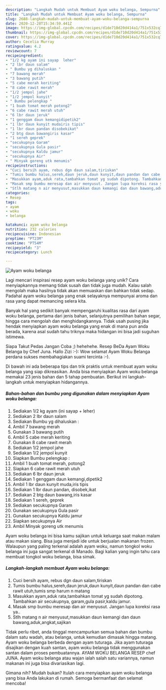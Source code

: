 ```yaml
---
description: "Langkah Mudah untuk Membuat Ayam woku belanga, Sempurna"
title: "Langkah Mudah untuk Membuat Ayam woku belanga, Sempurna"
slug: 2688-langkah-mudah-untuk-membuat-ayam-woku-belanga-sempurna
date: 2020-12-28T15:34:59.441Z
image: https://img-global.cpcdn.com/recipes/d1de710d20d414a1/751x532cq70/ayam-woku-belanga-foto-resep-utama.jpg
thumbnail: https://img-global.cpcdn.com/recipes/d1de710d20d414a1/751x532cq70/ayam-woku-belanga-foto-resep-utama.jpg
cover: https://img-global.cpcdn.com/recipes/d1de710d20d414a1/751x532cq70/ayam-woku-belanga-foto-resep-utama.jpg
author: Cecelia Murray
ratingvalue: 4.2
reviewcount: 7
recipeingredient:
- "1/2 kg ayam ini sayap  leher"
- "2 lbr daun salam"
- " Bumbu yg dihaluskan "
- "7 bawang merah"
- "3 bawang putih"
- "5 cabe merah keriting"
- "8 cabe rawit merah"
- "1/2 jempol jahe"
- "1/2 jempol kunyit"
- " Bumbu pelengkap "
- "1 buah tomat merah potong2"
- "6 cabe rawit merah utuh"
- "6 lbr daun jeruk"
- "1 genggam daun kemangidipetik2"
- "1 lbr daun kunyit mudairis tipis"
- "1 lbr daun pandan disobekikat"
- "2 btg daun bawangiris kasar"
- "1 sereh geprek"
- "secukupnya Garam"
- "secukupnya Gula pasir"
- "secukupnya Kaldu jamur"
- "secukupnya Air"
- " Minyak goreng utk menumis"
recipeinstructions:
- "Cuci bersih ayam, rebus dgn daun salam,tiriskan"
- "Tumis bumbu halus,sereh,daun jeruk,daun kunyit,daun pandan dan cabe rawit utuh,tumis smp harum n matang"
- "Masukkan ayam,aduk rata,tambahkan tomat yg sudah dipotong. Tambahkan air secukupnya, garam,gula pasir,kaldu jamur."
- "Masak smp bumbu meresap dan air menyusut. Jangan lupa koreksi rasa ya.."
- "Stlh matang n air menyusut,masukkan daun kemangi dan daun bawang,aduk,angkat,sajikan"
categories:
- Resep
tags:
- ayam
- woku
- belanga

katakunci: ayam woku belanga 
nutrition: 232 calories
recipecuisine: Indonesian
preptime: "PT23M"
cooktime: "PT54M"
recipeyield: "3"
recipecategory: Lunch

---
```



![Ayam woku belanga](https://img-global.cpcdn.com/recipes/d1de710d20d414a1/751x532cq70/ayam-woku-belanga-foto-resep-utama.jpg)

Lagi mencari inspirasi resep ayam woku belanga yang unik? Cara menyiapkannya memang tidak susah dan tidak juga mudah. Kalau salah mengolah maka hasilnya tidak akan memuaskan dan bahkan tidak sedap. Padahal ayam woku belanga yang enak selayaknya mempunyai aroma dan rasa yang dapat memancing selera kita.

Banyak hal yang sedikit banyak mempengaruhi kualitas rasa dari ayam woku belanga, pertama dari jenis bahan, selanjutnya pemilihan bahan segar, hingga cara mengolah dan menghidangkannya. Tidak usah pusing jika hendak menyiapkan ayam woku belanga yang enak di mana pun anda berada, karena asal sudah tahu triknya maka hidangan ini bisa jadi suguhan istimewa.

Siapa Takut Pedas Jangan Coba ;) hehehehe. Resep BeDa Ayam Woku Belanga by Chef Juna. Hallo Zizi :-): Wow selamat Ayam Woku Belanga perdana sukses membahagiakan suami tercinta :-).


Di bawah ini ada beberapa tips dan trik praktis untuk membuat ayam woku belanga yang siap dikreasikan. Anda bisa menyiapkan Ayam woku belanga memakai 23 jenis bahan dan 5 tahap pembuatan. Berikut ini langkah-langkah untuk menyiapkan hidangannya.

<!--inarticleads1-->

##### Bahan-bahan dan bumbu yang digunakan dalam menyiapkan Ayam woku belanga:

1. Sediakan 1/2 kg ayam (ini sayap + leher)
1. Sediakan 2 lbr daun salam
1. Sediakan  Bumbu yg dihaluskan :
1. Ambil 7 bawang merah
1. Gunakan 3 bawang putih
1. Ambil 5 cabe merah keriting
1. Gunakan 8 cabe rawit merah
1. Sediakan 1/2 jempol jahe
1. Sediakan 1/2 jempol kunyit
1. Siapkan  Bumbu pelengkap :
1. Ambil 1 buah tomat merah, potong2
1. Siapkan 6 cabe rawit merah utuh
1. Sediakan 6 lbr daun jeruk
1. Sediakan 1 genggam daun kemangi,dipetik2
1. Ambil 1 lbr daun kunyit muda,iris tipis
1. Sediakan 1 lbr daun pandan, disobek,ikat
1. Sediakan 2 btg daun bawang,iris kasar
1. Sediakan 1 sereh, geprek
1. Sediakan secukupnya Garam
1. Gunakan secukupnya Gula pasir
1. Gunakan secukupnya Kaldu jamur
1. Siapkan secukupnya Air
1. Ambil  Minyak goreng utk menumis


Ayam woku belanga ini bisa kamu sajikan untuk keluarga saat makan malam atau makan siang. Bisa juga menjadi ide untuk berjualan makanan frozen. Walaupun yang paling terkenal adalah ayam woku, namun tongkol woku belanga ini juga sangat terkenal di Manado. Bagi kalian yang ingin tahu cara membuat tongkol woku belanga, bisa simak. 

<!--inarticleads2-->

##### Langkah-langkah membuat Ayam woku belanga:

1. Cuci bersih ayam, rebus dgn daun salam,tiriskan
1. Tumis bumbu halus,sereh,daun jeruk,daun kunyit,daun pandan dan cabe rawit utuh,tumis smp harum n matang
1. Masukkan ayam,aduk rata,tambahkan tomat yg sudah dipotong. Tambahkan air secukupnya, garam,gula pasir,kaldu jamur.
1. Masak smp bumbu meresap dan air menyusut. Jangan lupa koreksi rasa ya..
1. Stlh matang n air menyusut,masukkan daun kemangi dan daun bawang,aduk,angkat,sajikan


Tidak perlu ribet, anda tinggal mencampurkan semua bahan dan bumbu dalam satu wadah, atau belanga, untuk kemudian dimasak hingga matang. Ayam woku belanga berbeda dengan ayam tuturaga. Jika ayam tuturaga disajikan dengan kuah santan, ayam woku belanga tidak menggunakan santan dalam proses pembuatannya. AYAM WOKU BELANGA RESEP chef JUNA. Ayam woku belanga atau wajan ialah salah satu variannya, namun makanan ini juga bisa divariasikan lagi. 

Gimana nih? Mudah bukan? Itulah cara menyiapkan ayam woku belanga yang bisa Anda lakukan di rumah. Semoga bermanfaat dan selamat mencoba!
